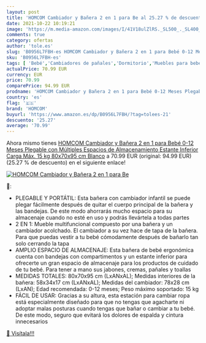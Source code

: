 ```yaml
---
layout: post
title: 'HOMCOM Cambiador y Bañera 2 en 1 para Be al 25.27 % de descuento'
date: 2021-10-22 10:19:21
image: 'https://m.media-amazon.com/images/I/41V18ulZlRS._SL500_._SL400_.jpg'
comments: true
category: ofertas
author: 'tole.es'
slug: 'B0956L7FBH-es HOMCOM Cambiador y Bañera 2 en 1 para Bebé 0-12 Meses...'
sku: 'B0956L7FBH-es'
tags: [ 'Bebé','Cambiadores de pañales','Dormitorio','Muebles para bebé','bebé','homcom', ]
actualPrice: 70.99 EUR
currency: EUR
price: 70.99
comparePrice: 94.99 EUR
prodname: 'HOMCOM Cambiador y Bañera 2 en 1 para Bebé 0-12 Meses Plegable con Múltiples Espacios de Almacenamiento Estante Inferior Carga Máx. 15 kg 80x70x95 cm Blanco'
country: 'es'
flag: '🇪🇸'
brand: 'HOMCOM'
buyurl: 'https://www.amazon.es/dp/B0956L7FBH/?tag=tolees-21'
descuento: '25.27'
average: '70.99'
---
```


Ahora mismo tienes [HOMCOM Cambiador y Bañera 2 en 1 para Bebé 0-12 Meses Plegable con Múltiples Espacios de Almacenamiento Estante Inferior Carga Máx. 15 kg 80x70x95 cm Blanco](https://www.amazon.es/dp/B0956L7FBH/?tag=tolees-21) a 70.99 EUR (original: 94.99 EUR) (25.27 %  de descuento) en el siguiente enlace!

[![HOMCOM Cambiador y Bañera 2 en 1 para Be](https://m.media-amazon.com/images/I/41V18ulZlRS._SL500_._SL400_.jpg)](https://www.amazon.es/dp/B0956L7FBH/?tag=tolees-21)

🔎:

- PLEGABLE Y PORTÁTIL: Esta bañera con cambiador infantil se puede plegar fácilmente después de quitar el cuerpo principal de la bañera y las bandejas. De este modo ahorrarás mucho espacio para su almacenaje cuando no esté en uso y podrás llevártela a todas partes
- 2 EN 1: Mueble multifuncional compuesto por una bañera y un cambiador acolchado. El cambiador a su vez hace de tapa de la bañera. Para que puedas vestir a tu bebé cómodamente después de bañarlo tan solo cerrando la tapa
- AMPLIO ESPACIO DE ALMACENAJE: Esta bañera de bebé ergonómica cuenta con bandejas con compartimentos y un estante inferior para ofrecerte un gran espacio de almacenaje para los productos de cuidado de tu bebé. Para tener a mano sus jabones, cremas, pañales y toallas
- MEDIDAS TOTALES: 80x70x95 cm (LxANxAL); Medidas interiores de la bañera: 58x34x17 cm (LxANxAL); Medidas del cambiador: 78x28 cm (LxAN); Edad recomendada: 0-12 meses; Peso máximo soportado: 15 kg
- FÁCIL DE USAR: Gracias a su altura, esta estación para cambiar ropa está especialmente diseñado para que no tengas que agacharte ni adoptar malas posturas cuando tengas que bañar o cambiar a tu bebé. De este modo, seguro que evitará los dolores de espalda y cintura innecesarios

[🛒 Visítala!!!](https://www.amazon.es/dp/B0956L7FBH/?tag=tolees-21)
